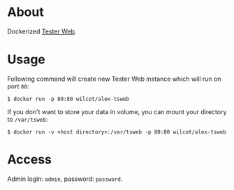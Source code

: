# About
Dockerized [Tester Web](https://github.com/alex65536/tester-web).

# Usage
Following command will create new Tester Web instance which will run on port `80`:
```
$ docker run -p 80:80 wilcot/alex-tsweb
```

If you don't want to store your data in volume, you can mount your directory to `/var/tsweb`:
```
$ docker run -v <host directory>:/var/tsweb -p 80:80 wilcot/alex-tsweb
```

# Access
Admin login: `admin`, password: `password`.
